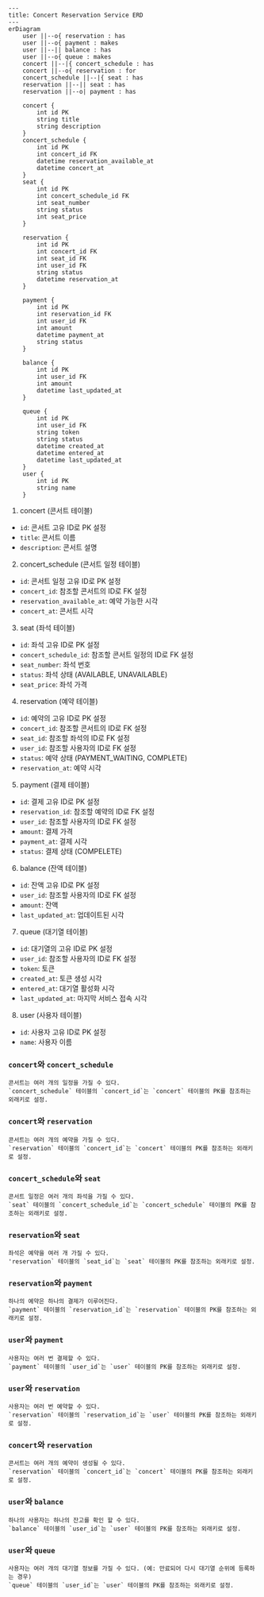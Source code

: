 ```mermaid
---
title: Concert Reservation Service ERD
---
erDiagram
    user ||--o{ reservation : has
    user ||--o{ payment : makes
    user ||--|| balance : has
    user ||--o{ queue : makes
    concert ||--|{ concert_schedule : has
    concert ||--o{ reservation : for
    concert_schedule ||--|{ seat : has
    reservation ||--|| seat : has
    reservation ||--o| payment : has

    concert {
        int id PK
        string title
        string description
    }
    concert_schedule {
        int id PK
        int concert_id FK
        datetime reservation_available_at
        datetime concert_at
    }
    seat {
        int id PK
        int concert_schedule_id FK
        int seat_number
        string status
        int seat_price
    }
		
    reservation {
        int id PK
        int concert_id FK
        int seat_id FK
        int user_id FK
        string status
        datetime reservation_at
    }

    payment {
        int id PK
        int reservation_id FK
        int user_id FK
        int amount
        datetime payment_at
        string status
    }

    balance {
        int id PK
        int user_id FK
        int amount
        datetime last_updated_at
    }

    queue {
        int id PK
        int user_id FK
        string token
        string status
        datetime created_at
        datetime entered_at
        datetime last_updated_at
    }
    user {
        int id PK
        string name
    }
```

1. concert (콘서트 테이블)
  - `id`: 콘서트 고유 ID로 PK 설정
  - `title`: 콘서트 이름
  - `description`: 콘서트 설명

2. concert_schedule (콘서트 일정 테이블)
  - `id`: 콘서트 일정 고유 ID로 PK 설정
  - `concert_id`: 참조할 콘서트의 ID로 FK 설정
  - `reservation_available_at`: 예약 가능한 시각
  - `concert_at`: 콘서트 시각

3. seat (좌석 테이블)
  - `id`: 좌석 고유 ID로 PK 설정
  - `concert_schedule_id`: 참조할 콘서트 일정의 ID로 FK 설정
  - `seat_number`: 좌석 번호
  - `status`: 좌석 상태 (AVAILABLE, UNAVAILABLE)
  - `seat_price`: 좌석 가격

4. reservation (예약 테이블)   
  - `id`: 예약의 고유 ID로 PK 설정
  - `concert_id`: 참조할 콘서트의 ID로 FK 설정
  - `seat_id`: 참조할 좌석의 ID로 FK 설정
  - `user_id`: 참조할 사용자의 ID로 FK 설정
  - `status`: 예약 상태 (PAYMENT_WAITING, COMPLETE)
  - `reservation_at`: 예약 시각

5. payment (결제 테이블)
  - `id`: 결제 고유 ID로 PK 설정
  - `reservation_id`: 참조할 예약의 ID로 FK 설정
  - `user_id`: 참조할 사용자의 ID로 FK 설정
  - `amount`: 결제 가격
  - `payment_at`: 결제 시각
  - `status`: 결제 상태 (COMPELETE)

6. balance (잔액 테이블)
  - `id`: 잔액 고유 ID로 PK 설정
  - `user_id`: 참조할 사용자의 ID로 FK 설정
  - `amount`: 잔액
  - `last_updated_at`: 업데이트된 시각

7. queue (대기열 테이블)   
  - `id`: 대기열의 고유 ID로 PK 설정
  - `user_id`: 참조할 사용자의 ID로 FK 설정
  - `token`: 토큰
  - `created_at`: 토큰 생성 시각
  - `entered_at`: 대기열 활성화 시각
  - `last_updated_at`: 마지막 서비스 접속 시각

8. user (사용자 테이블)
  - `id`: 사용자 고유 ID로 PK 설정
  - `name`: 사용자 이름

### `concert`와 `concert_schedule`
    콘서트는 여러 개의 일정을 가질 수 있다.
    `concert_schedule` 테이블의 `concert_id`는 `concert` 테이블의 PK를 참조하는 외래키로 설정.

### `concert`와 `reservation`
    콘서트는 여러 개의 예약을 가질 수 있다.
    `reservation` 테이블의 `concert_id`는 `concert` 테이블의 PK를 참조하는 외래키로 설정.
    
### `concert_schedule`와 `seat`
    콘서트 일정은 여러 개의 좌석을 가질 수 있다. 
    `seat` 테이블의 `concert_schedule_id`는 `concert_schedule` 테이블의 PK를 참조하는 외래키로 설정.

### `reservation`와 `seat`
    좌석은 예약을 여러 개 가질 수 있다.
    'reservation` 테이블의 `seat_id`는 `seat` 테이블의 PK를 참조하는 외래키로 설정.
    
### `reservation`와 `payment`
    하나의 예약은 하나의 결제가 이루어진다.
    `payment` 테이블의 `reservation_id`는 `reservation` 테이블의 PK를 참조하는 외래키로 설정.

### `user`와 `payment`
    사용자는 여러 번 결제할 수 있다.
    `payment` 테이블의 `user_id`는 `user` 테이블의 PK를 참조하는 외래키로 설정.
    
### `user`와 `reservation`
    사용자는 여러 번 예약할 수 있다.
    `reservation` 테이블의 `reservation_id`는 `user` 테이블의 PK를 참조하는 외래키로 설정.

### `concert`와 `reservation`
    콘서트는 여러 개의 예약이 생성될 수 있다.
    `reservation` 테이블의 `concert_id`는 `concert` 테이블의 PK를 참조하는 외래키로 설정.
    
### `user`와 `balance`
    하나의 사용자는 하나의 잔고를 확인 할 수 있다.
    `balance` 테이블의 `user_id`는 `user` 테이블의 PK를 참조하는 외래키로 설정.

### `user`와 `queue`
    사용자는 여러 개의 대기열 정보를 가질 수 있다. (예: 만료되어 다시 대기열 순위에 등록하는 경우)
    `queue` 테이블의 `user_id`는 `user` 테이블의 PK를 참조하는 외래키로 설정.
